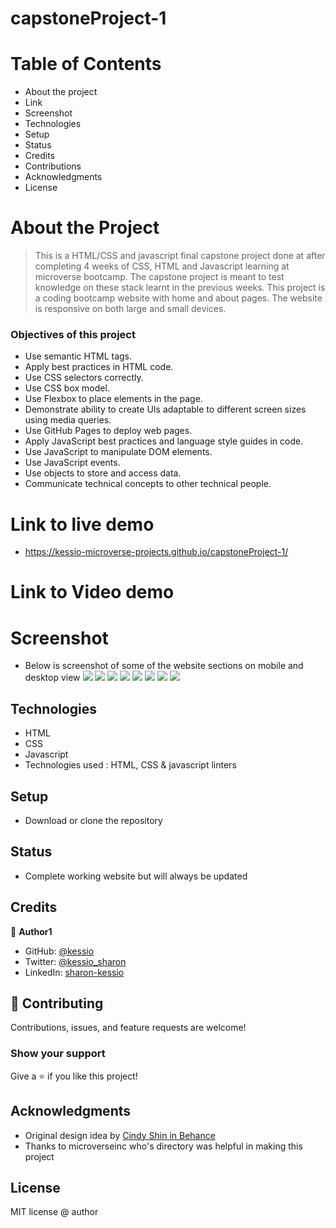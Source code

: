 

# capstoneProject-1

# Table of Contents

- About the project
- Link
- Screenshot
- Technologies
- Setup
- Status
- Credits
- Contributions
- Acknowledgments
- License

# About the Project
>  This is a HTML/CSS and javascript final capstone project done at after completing 4 weeks of CSS, HTML and Javascript learning at microverse bootcamp. The capstone project is meant to test knowledge on these stack learnt in the previous weeks.
This project is a coding bootcamp website with home and about pages. The website is responsive on both large and small devices.

### Objectives of this project

- Use semantic HTML tags.
- Apply best practices in HTML code.
- Use CSS selectors correctly.
- Use CSS box model.
- Use Flexbox to place elements in the page.
- Demonstrate ability to create UIs adaptable to different screen sizes using media queries.
- Use GitHub Pages to deploy web pages.
- Apply JavaScript best practices and language style guides in code.
- Use JavaScript to manipulate DOM elements.
- Use JavaScript events.
- Use objects to store and access data.
- Communicate technical concepts to other technical people.

# Link to live demo
- https://kessio-microverse-projects.github.io/capstoneProject-1/

# Link to Video demo


# Screenshot
- Below is screenshot of some of the website sections on mobile and desktop view
 ![](images/project-screenshot/home-banner.PNG)
 ![](images/project-screenshot/programs-section.PNG)
 ![](images/project-screenshot/about-banner.PNG)
 ![](images/project-screenshot/programs-section.PNG)
 ![](images/project-screenshot/our-campuses.PNG)
 ![](images/project-screenshot/mobile-home-banner.PNG)
 ![](images/project-screenshot/mobile-menu.PNG)
 ![](images/project-screenshot/mobile-mission.PNG)

## Technologies

- HTML
- CSS
- Javascript
- Technologies used : HTML, CSS & javascript linters

## Setup

- Download or clone the repository

## Status

- Complete working website but will always be updated

## Credits

👤 **Author1**

- GitHub: [@kessio](https://github.com/kessio)
- Twitter: [@kessio_sharon](https://twitter.com/kessio_sharon)
- LinkedIn: [sharon-kessio](https://www.linkedin.com/in/sharon-kessio-172220b5)

## 🤝 Contributing

Contributions, issues, and feature requests are welcome!

### Show your support

Give a ⭐️ if you like this project!

## Acknowledgments

- Original design idea by [Cindy Shin in Behance](https://www.behance.net/adagio07)
- Thanks to microverseinc who's directory was helpful in making this project

## License

MIT license @ author

